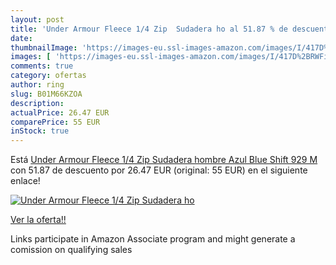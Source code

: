 ```yaml
---
layout: post
title: 'Under Armour Fleece 1/4 Zip  Sudadera ho al 51.87 % de descuento'
date: 
thumbnailImage: 'https://images-eu.ssl-images-amazon.com/images/I/417D%2BRWFiVL._SL200_.jpg'
images: [ 'https://images-eu.ssl-images-amazon.com/images/I/417D%2BRWFiVL._SL200_.jpg' ]
comments: true
category: ofertas
author: ring
slug: B01M66KZOA
description:
actualPrice: 26.47 EUR
comparePrice: 55 EUR
inStock: true
---
```


Está [Under Armour Fleece 1/4 Zip  Sudadera hombre  Azul  Blue Shift 929   M](https://www.amazon.es/dp/B01M66KZOA/?tag=tolees-21) con 51.87 de descuento por 26.47 EUR (original: 55 EUR) en el siguiente enlace!

[![Under Armour Fleece 1/4 Zip  Sudadera ho](https://images-eu.ssl-images-amazon.com/images/I/417D%2BRWFiVL._SL200_.jpg)](https://www.amazon.es/dp/B01M66KZOA/?tag=tolees-21)

[Ver la oferta!!](https://www.amazon.es/dp/B01M66KZOA/?tag=tolees-21)

Links participate in Amazon Associate program and might generate a comission on qualifying sales


